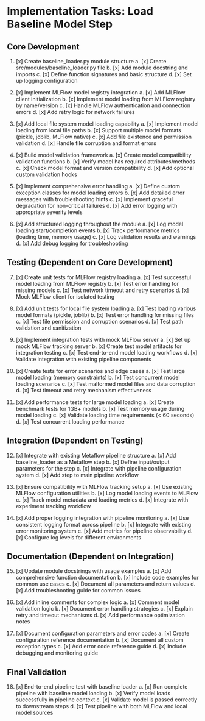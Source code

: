 # Implementation Tasks: Load Baseline Model Step

## Core Development
1. [x] Create baseline_loader.py module structure
   a. [x] Create src/modules/baseline_loader.py file
   b. [x] Add module docstring and imports
   c. [x] Define function signatures and basic structure
   d. [x] Set up logging configuration

2. [x] Implement MLFlow model registry integration
   a. [x] Add MLFlow client initialization
   b. [x] Implement model loading from MLFlow registry by name/version
   c. [x] Handle MLFlow authentication and connection errors
   d. [x] Add retry logic for network failures

3. [x] Add local file system model loading capability
   a. [x] Implement model loading from local file paths
   b. [x] Support multiple model formats (pickle, joblib, MLFlow native)
   c. [x] Add file existence and permission validation
   d. [x] Handle file corruption and format errors

4. [x] Build model validation framework
   a. [x] Create model compatibility validation functions
   b. [x] Verify model has required attributes/methods
   c. [x] Check model format and version compatibility
   d. [x] Add optional custom validation hooks

5. [x] Implement comprehensive error handling
   a. [x] Define custom exception classes for model loading errors
   b. [x] Add detailed error messages with troubleshooting hints
   c. [x] Implement graceful degradation for non-critical failures
   d. [x] Add error logging with appropriate severity levels

6. [x] Add structured logging throughout the module
   a. [x] Log model loading start/completion events
   b. [x] Track performance metrics (loading time, memory usage)
   c. [x] Log validation results and warnings
   d. [x] Add debug logging for troubleshooting

## Testing (Dependent on Core Development)
7. [x] Create unit tests for MLFlow registry loading
   a. [x] Test successful model loading from MLFlow registry
   b. [x] Test error handling for missing models
   c. [x] Test network timeout and retry scenarios
   d. [x] Mock MLFlow client for isolated testing

8. [x] Add unit tests for local file system loading
   a. [x] Test loading various model formats (pickle, joblib)
   b. [x] Test error handling for missing files
   c. [x] Test file permission and corruption scenarios
   d. [x] Test path validation and sanitization

9. [x] Implement integration tests with mock MLFlow server
   a. [x] Set up mock MLFlow tracking server
   b. [x] Create test model artifacts for integration testing
   c. [x] Test end-to-end model loading workflows
   d. [x] Validate integration with existing pipeline components

10. [x] Create tests for error scenarios and edge cases
    a. [x] Test large model loading (memory constraints)
    b. [x] Test concurrent model loading scenarios
    c. [x] Test malformed model files and data corruption
    d. [x] Test timeout and retry mechanism effectiveness

11. [x] Add performance tests for large model loading
    a. [x] Create benchmark tests for 1GB+ models
    b. [x] Test memory usage during model loading
    c. [x] Validate loading time requirements (< 60 seconds)
    d. [x] Test concurrent loading performance

## Integration (Dependent on Testing)
12. [x] Integrate with existing Metaflow pipeline structure
    a. [x] Add baseline_loader as a Metaflow step
    b. [x] Define input/output parameters for the step
    c. [x] Integrate with pipeline configuration system
    d. [x] Add step to main pipeline workflow

13. [x] Ensure compatibility with MLFlow tracking setup
    a. [x] Use existing MLFlow configuration utilities
    b. [x] Log model loading events to MLFlow
    c. [x] Track model metadata and loading metrics
    d. [x] Integrate with experiment tracking workflow

14. [x] Add proper logging integration with pipeline monitoring
    a. [x] Use consistent logging format across pipeline
    b. [x] Integrate with existing error monitoring system
    c. [x] Add metrics for pipeline observability
    d. [x] Configure log levels for different environments

## Documentation (Dependent on Integration)
15. [x] Update module docstrings with usage examples
    a. [x] Add comprehensive function documentation
    b. [x] Include code examples for common use cases
    c. [x] Document all parameters and return values
    d. [x] Add troubleshooting guide for common issues

16. [x] Add inline comments for complex logic
    a. [x] Comment model validation logic
    b. [x] Document error handling strategies
    c. [x] Explain retry and timeout mechanisms
    d. [x] Add performance optimization notes

17. [x] Document configuration parameters and error codes
    a. [x] Create configuration reference documentation
    b. [x] Document all custom exception types
    c. [x] Add error code reference guide
    d. [x] Include debugging and monitoring guide

## Final Validation
18. [x] End-to-end pipeline test with baseline loader
    a. [x] Run complete pipeline with baseline model loading
    b. [x] Verify model loads successfully in pipeline context
    c. [x] Validate model is passed correctly to downstream steps
    d. [x] Test pipeline with both MLFlow and local model sources
